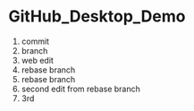 # GitHub_Desktop_Demo
1. commit
2. branch
3. web edit
4. rebase branch
5. rebase branch
6. second edit from rebase branch
7. 3rd

